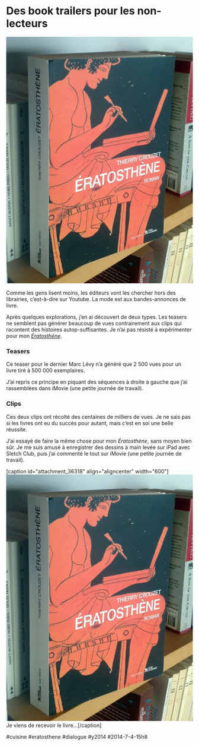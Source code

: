 # Des book trailers pour les non-lecteurs

![](_i/betabook.webp)

Comme les gens lisent moins, les éditeurs vont les chercher hors des librairies, c’est-à-dire sur Youtube. La mode est aux bandes-annonces de livre.

Après quelques explorations, j’en ai découvert de deux types. Les teasers ne semblent pas générer beaucoup de vues contrairement aux clips qui racontent des histoires autop-suffisantes. Je n’ai pas résisté à expérimenter pour mon *[Ératosthène](../../page/eratosthene)*.

### Teasers

Ce teaser pour le dernier Marc Lévy n’a généré que 2 500 vues pour un livre tiré à 500 000 exemplaires.

J’ai repris ce principe en piquant des séquences à droite à gauche que j’ai rassemblées dans iMovie (une petite journée de travail).

### Clips

Ces deux clips ont récolté des centaines de milliers de vues. Je ne sais pas si les livres ont eu du succès pour autant, mais c’est en soi une belle réussite.

J’ai essayé de faire la même chose pour mon *Ératosthène*, sans moyen bien sûr. Je me suis amusé à enregistrer des dessins à main levée sur iPad avec Sletch Club, puis j’ai commenté le tout sur iMovie (une petite journée de travail).

[caption id="attachment\_36318" align="aligncenter" width="600"]![Je viens de recevoir le livre…](_i/betabook.webp) Je viens de recevoir le livre…[/caption]



#cuisine #eratosthene #dialogue #y2014 #2014-7-4-15h8
